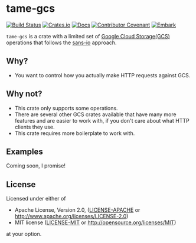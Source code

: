 # tame-gcs

[![Build Status](https://travis-ci.com/EmbarkStudios/tame-gcs.svg?branch=master)](https://travis-ci.com/EmbarkStudios/tame-gcs)
[![Crates.io](https://img.shields.io/crates/v/tame-gcs.svg)](https://crates.io/crates/tame-gcs)
[![Docs](https://docs.rs/tame-gcs/badge.svg)](https://docs.rs/tame-gcs)
[![Contributor Covenant](https://img.shields.io/badge/contributor%20covenant-v1.4%20adopted-ff69b4.svg)](CODE_OF_CONDUCT.md)
[![Embark](https://img.shields.io/badge/embark-open%20source-blueviolet.svg)](http://embark.games)

`tame-gcs` is a crate with a limited set of [Google Cloud Storage(GCS)](https://cloud.google.com/storage/) operations that follows the [sans-io](https://sans-io.readthedocs.io/) approach.

## Why?

* You want to control how you actually make HTTP requests against GCS.

## Why not?

* This crate only supports some operations.
* There are several other GCS crates available that have many more features and are easier
to work with, if you don't care about what HTTP clients they use.
* This crate requires more boilerplate to work with.

## Examples

Coming soon, I promise!

## License

Licensed under either of

* Apache License, Version 2.0, ([LICENSE-APACHE](LICENSE-APACHE) or http://www.apache.org/licenses/LICENSE-2.0)
* MIT license ([LICENSE-MIT](LICENSE-MIT) or http://opensource.org/licenses/MIT)

at your option.
